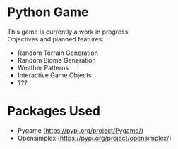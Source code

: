 # Python Game
This game is currently a work in progress <br />
Objectives and planned features: <br />
- Random Terrain Generation <br />
- Random Biome Generation <br />
- Weather Patterns <br />
- Interactive Game Objects <br />
- ???

# Packages Used <br />
- Pygame (https://pypi.org/project/Pygame/) <br />
- Opensimplex (https://pypi.org/project/opensimplex/) <br />

